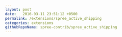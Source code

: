 ```yaml
---
layout: post
date:   2016-03-11 23:51:12 +0500
permalink: /extensions/spree_active_shipping
categories: extensions
githubRepoName: spree-contrib/spree_active_shipping
---
```

